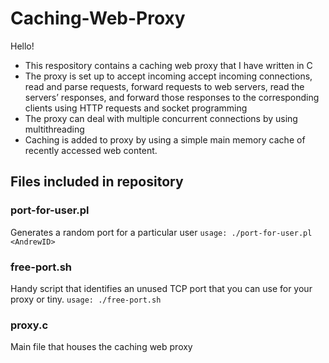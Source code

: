 # Caching-Web-Proxy

Hello!

- This respository contains a caching web proxy that I have written in C
- The proxy is set up to accept incoming accept incoming connections, read and parse requests, forward requests to web servers, read the servers’ responses, and forward those responses to the corresponding clients using HTTP requests and socket programming
- The proxy can deal with multiple concurrent connections by using multithreading
- Caching is added to proxy by using a simple main memory cache of recently accessed web content.

## Files included in repository 

### port-for-user.pl
Generates a random port for a particular user
    ```usage: ./port-for-user.pl <AndrewID>```

### free-port.sh 
Handy script that identifies an unused TCP port that you can use for your proxy or tiny. 
    ```usage: ./free-port.sh```
    
### proxy.c
Main file that houses the caching web proxy
    
